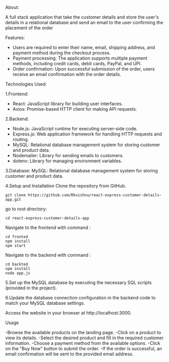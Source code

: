  About:

 A full stack application that take the customer details and  store the user's details in a relational database and send an email to the user confirming the placement of the order


Features:

- Users are required to enter their name, email, shipping address, and payment method during the checkout process.
- Payment processing: The application supports multiple payment methods, including credit cards, debit cards, PayPal, and UPI.
- Order confirmation: Upon successful submission of the order, users receive an email confirmation with the order details.
 

Technologies Used:

1.Frontend:

- React: JavaScript library for building user interfaces.
- Axios: Promise-based HTTP client for making API requests.
 

2.Backend:
- Node.js: JavaScript runtime for executing server-side code.
- Express.js: Web application framework for handling HTTP requests and routing.
- MySQL: Relational database management system for storing customer and product data.
- Nodemailer: Library for sending emails to customers.
- dotenv: Library for managing environment variables.

3.Database:
MySQL: Relational database management system for storing customer and product data.


4.Setup and Installation
Clone the repository from GitHub.
```
git clone https://github.com/Rkvishnu/react-express-customer-details-app.git 
```

go to root directory:
```
cd react-express-customer-details-app
```

Navigate to the frontend with command :

```
cd fronted
npm install
npm start
```


Navigate to the backend with command :

```
cd backted
npm install
node app.js
```
5.Set up the MySQL database by executing the necessary SQL scripts (provided in the project).


6.Update the database connection configuration in the backend code to match your MySQL database settings.

 

Access the website in your browser at http://localhost:3000.

Usage

-Browse the available products on the landing page.
-Click on a product to view its details.
-Select the desired product and fill in the required customer information.
-Choose a payment method from the available options.
-Click on the "Buy Now" button to submit the order.
-If the order is successful, an email confirmation will be sent to the provided email address.
